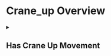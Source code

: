 # Crane_up Overview

<details>
<summary><h2>Has Crane Up Movement</h2></summary>


<h3>🔵 Label Name:</h3>
<code>has_crane_up</code>


<h3>📖 Definition:</h3>
Is the camera performing a crane up movement?

<details>
<summary><h4> Question (Definition)</h4></summary>

- Does the camera move upward in an arcing motion?

- Is there a vertical orbiting motion where the camera moves upward?

- Does the camera elevate while maintaining an circular path?

- Is the camera executing an upward crane motion?

- Does the camera rise in a smooth arcing movement?

</details>

<details>
<summary><h4> Alternative Question</h4></summary>

- Is the camera lifting while maintaining focus on the subject?

- Does the shot feature a controlled vertical rise of the camera?

- Is the camera moving up while keeping a curved trajectory?

- Does the camera track upward in a smooth orbital motion?

- Is the frame ascending in a controlled crane movement?

- Is the camera lifting while maintaining a visual anchor in the scene?

- Is the shot demonstrating a rising arc-like movement?

- Does the camera ascend while subtly rotating around the subject?

</details>

<details>
<summary><h4> Prompt (Definition)</h4></summary>

- A scene featuring a crane up movement.

- A shot where the camera rises in a vertical arcing motion.

- The camera moves upward while maintaining an orbit around something.

- A shot demonstrating an upward crane motion.

- A video where the camera lifts in an arcing trajectory.

- The camera elevates in a smooth, controlled crane movement.

- An upward arcing shot moving along a vertical path.

</details>

<details>
<summary><h4> Alternative Prompt</h4></summary>

- The camera ascends while maintaining visual focus on a subject.

- A scene where the camera moves upward in an orbit-like motion.

- A video featuring a smooth vertical rise with a curved trajectory.

- A shot where the camera lifts while maintaining a centered composition.

- A camera movement tracking upwards in a controlled arc.

- A shot demonstrating a crane up with an elegant sweeping motion.

</details>

<h4>🟢 Positive:</h4>
<code>self.cam_motion.crane_up is True</code>

<h4>🔴 Negative:</h4>
<code>self.cam_motion.crane_up is False</code>

<details>
<summary><h4>🔴 Negative (Easy)</h4></summary>

- <b>crane_down</b>: <code>self.cam_motion.crane_down is True</code>

</details>

</details>
